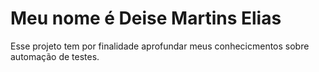 # Meu nome é Deise Martins Elias
Esse projeto tem por finalidade aprofundar meus conhecicmentos sobre automação de testes.
